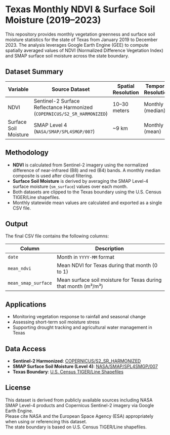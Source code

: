 # Texas Monthly NDVI & Surface Soil Moisture (2019–2023)

This repository provides monthly vegetation greenness and surface soil moisture statistics for the state of Texas from January 2019 to December 2023. The analysis leverages Google Earth Engine (GEE) to compute spatially averaged values of NDVI (Normalized Difference Vegetation Index) and SMAP surface soil moisture across the state boundary.

## Dataset Summary

| Variable               | Source Dataset                                              | Spatial Resolution | Temporal Resolution |
|------------------------|-------------------------------------------------------------|--------------------|----------------------|
| NDVI                  | Sentinel-2 Surface Reflectance Harmonized (`COPERNICUS/S2_SR_HARMONIZED`) | 10–30 meters       | Monthly (median)     |
| Surface Soil Moisture | SMAP Level 4 (`NASA/SMAP/SPL4SMGP/007`)                      | ~9 km              | Monthly (mean)       |

## Methodology

- **NDVI** is calculated from Sentinel-2 imagery using the normalized difference of near-infrared (B8) and red (B4) bands. A monthly median composite is used after cloud filtering.
- **Surface Soil Moisture** is derived by averaging the SMAP Level-4 surface moisture (`sm_surface`) values over each month.
- Both datasets are clipped to the Texas boundary using the U.S. Census TIGER/Line shapefiles.
- Monthly statewide mean values are calculated and exported as a single CSV file.

## Output

The final CSV file contains the following columns:

| Column               | Description                                              |
|----------------------|----------------------------------------------------------|
| `date`               | Month in `YYYY-MM` format                                |
| `mean_ndvi`          | Mean NDVI for Texas during that month (0 to 1)          |
| `mean_smap_surface`  | Mean surface soil moisture for Texas during that month (m³/m³) |

## Applications

- Monitoring vegetation response to rainfall and seasonal change  
- Assessing short-term soil moisture stress  
- Supporting drought tracking and agricultural water management in Texas

## Data Access

- **Sentinel-2 Harmonized**: [COPERNICUS/S2_SR_HARMONIZED](https://developers.google.com/earth-engine/datasets/catalog/COPERNICUS_S2_SR_HARMONIZED)
- **SMAP Surface Soil Moisture (Level 4)**: [NASA/SMAP/SPL4SMGP/007](https://developers.google.com/earth-engine/datasets/catalog/NASA_SMAP_SPL4SMGP_007)
- **Texas Boundary**: [U.S. Census TIGER/Line Shapefiles](https://www.census.gov/geographies/mapping-files/time-series/geo/tiger-line-file.html)

## License

This dataset is derived from publicly available sources including NASA SMAP Level-4 products and Copernicus Sentinel-2 imagery via Google Earth Engine.  
Please cite NASA and the European Space Agency (ESA) appropriately when using or referencing this dataset.  
The state boundary is based on U.S. Census TIGER/Line shapefiles.
